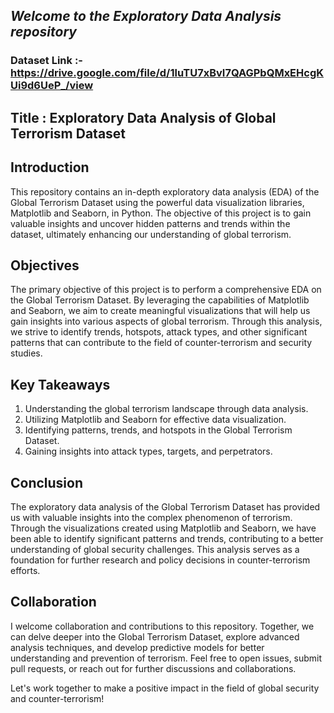 ## *Welcome to the Exploratory Data Analysis repository*

### **Dataset Link :-** https://drive.google.com/file/d/1luTU7xBvI7QAGPbQMxEHcgKUi9d6UeP_/view


## Title : Exploratory Data Analysis of Global Terrorism Dataset

## Introduction
This repository contains an in-depth exploratory data analysis (EDA) of the Global Terrorism Dataset using the powerful data visualization libraries, Matplotlib and Seaborn, in Python. 
The objective of this project is to gain valuable insights and uncover hidden patterns and trends within the dataset, ultimately enhancing our understanding of global terrorism.


## Objectives
The primary objective of this project is to perform a comprehensive EDA on the Global Terrorism Dataset. By leveraging the capabilities of Matplotlib and Seaborn, we aim to create meaningful visualizations that will help us gain insights into various aspects of global terrorism. Through this analysis, we strive to identify trends, hotspots, attack types, and other significant patterns that can contribute to the field of counter-terrorism and security studies.

## Key Takeaways
1. Understanding the global terrorism landscape through data analysis.
2. Utilizing Matplotlib and Seaborn for effective data visualization.
3. Identifying patterns, trends, and hotspots in the Global Terrorism Dataset.
4. Gaining insights into attack types, targets, and perpetrators.

## Conclusion
The exploratory data analysis of the Global Terrorism Dataset has provided us with valuable insights into the complex phenomenon of terrorism. Through the visualizations created using Matplotlib and Seaborn, we have been able to identify significant patterns and trends, contributing to a better understanding of global security challenges. This analysis serves as a foundation for further research and policy decisions in counter-terrorism efforts.

## Collaboration
I welcome collaboration and contributions to this repository. Together, we can delve deeper into the Global Terrorism Dataset, explore advanced analysis techniques, and develop predictive models for better understanding and prevention of terrorism. Feel free to open issues, submit pull requests, or reach out for further discussions and collaborations.

Let's work together to make a positive impact in the field of global security and counter-terrorism!















